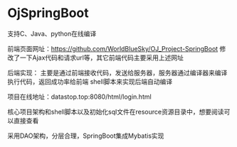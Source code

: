 # OjSpringBoot
支持C、Java、python在线编译

前端页面网址：https://github.com/WorldBlueSky/OJ_Project-SpringBoot
修改了一下Ajax代码和请求url等，其它前端代码主要采用上述网址

后端实现：
主要是通过前端接收代码，发送给服务器，服务器通过编译器来编译执行代码，返回成功率给前端
shell脚本来实现后端自动编译

项目在线地址：datastop.top:8080/html/login.html


核心项目架构和shell脚本以及初始化sql文件在resource资源目录中，想要阅读可以直接查看

采用DAO架构，分层合理，SpringBoot集成Mybatis实现
